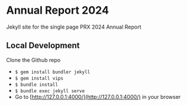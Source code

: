 # Annual Report 2024
Jekyll site for the single page PRX 2024 Annual Report

## Local Development

Clone the Github repo
* `$ gem install bundler jekyll`
* `$ gem install vips`
* `$ bundle install`
* `$ bundle exec jekyll serve`
* Go to [http://127.0.0.1:4000/](http://127.0.0.1:4000/) in your browser
